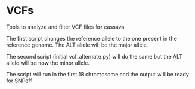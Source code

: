 # VCFs

Tools to analyze and filter VCF files for cassava

The first script changes the reference allele to the one present in the reference genome.
The ALT allele will be the major allele.

The second script (initial vcf_alternate.py) will do the same but the ALT allele will be now the minor allele.

The script will run in the first 18 chromosome and the output will be ready for SNPeff

